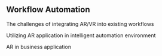## Workflow Automation

The challenges of integrating AR/VR into existing workflows

Utilizing AR application in intelligent automation environment

AR in business application
